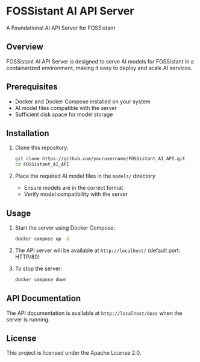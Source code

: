 # FOSSistant AI API Server

A Foundational AI API Server for FOSSistant

## Overview

FOSSistant AI API Server is designed to serve AI models for FOSSistant in a containerized environment, making it easy to deploy and scale AI services.

## Prerequisites

- Docker and Docker Compose installed on your system
- AI model files compatible with the server
- Sufficient disk space for model storage

## Installation

1. Clone this repository:

   ```bash
   git clone https://github.com/yourusername/FOSSistant_AI_API.git
   cd FOSSistant_AI_API
   ```

2. Place the required AI model files in the `models/` directory
   - Ensure models are in the correct format
   - Verify model compatibility with the server

## Usage

1. Start the server using Docker Compose:

   ```bash
   docker compose up -d
   ```

2. The API server will be available at `http://localhost/` (default port: HTTP/80)

3. To stop the server:
   ```bash
   docker compose down
   ```

## API Documentation

The API documentation is available at `http://localhost/docs` when the server is running.

## License

This project is licensed under the Apache License 2.0.
